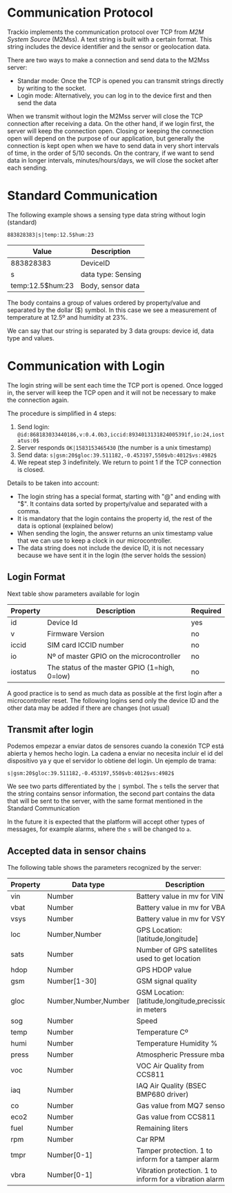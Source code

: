 # Communication Protocol

Trackio implements the communication protocol over TCP from *M2M System Source* (M2Mss). A text string is built with a certain format. This string includes the device identifier and the sensor or geolocation data.

There are two ways to make a connection and send data to the M2Mss server:

* Standar mode: Once the TCP is opened you can transmit strings directly by writing to the socket.
* Login mode: Alternatively, you can log in to the device first and then send the data

When we transmit without login the M2Mss server will close the TCP connection after receiving a data. On the other hand, if we login first, the server will keep the connection open. Closing or keeping the connection open will depend on the purpose of our application, but generally the connection is kept open when we have to send data in very short intervals of time, in the order of 5/10 seconds. On the contrary, if we want to send data in longer intervals, minutes/hours/days, we will close the socket after each sending.

# Standard Communication

The following example shows a sensing type data string without login (standard)

`883828383|s|temp:12.5$hum:23`

| Value            | Description        |
| ---------------- | ------------------ |
| 883828383        | DeviceID           |
| s                | data type: Sensing |
| temp:12.5$hum:23 | Body, sensor data  |

The body contains a group of values ordered by property/value and separated by the dollar ($) symbol. In this case we see a measurement of temperature at 12.5º and humidity at 23%.

We can say that our string is separated by 3 data groups: device id, data type and values.

# Communication with Login

The login string will be sent each time the TCP port is opened. Once logged in, the server will keep the TCP open and it will not be necessary to make the connection again.

The procedure is simplified in 4 steps:

1. Send login: `@id:868183033440186,v:0.4.0b3,iccid:8934013131824005391f,io:24,iostatus:0$`
2. Server responds `OK|1583153465430` (the number is a unix timestamp)
3. Send data: `s|gsm:20$gloc:39.511182,-0.453197,550$vb:4012$vs:4982$`
4. We repeat step 3 indefinitely. We return to point 1 if the TCP connection is closed.

Details to be taken into account:

* The login string has a special format, starting with "@" and ending with "$". It contains data sorted by property/value and separated with a comma.
* It is mandatory that the login contains the property id, the rest of the data is optional (explained below)
* When sending the login, the answer returns an unix timestamp value that we can use to keep a clock in our microcontroller.
* The data string does not include the device ID, it is not necessary because we have sent it in the login (the server holds the session)


## Login Format
Next table show parameters available for login

| Property | Description                                   | Required |
| -------- | --------------------------------------------- | -------- |
| id       | Device Id                                     | yes      |
| v        | Firmware Version                              | no       |
| iccid    | SIM card ICCID number                         | no       |
| io       | Nº of master GPIO on the microcontroller      | no       |
| iostatus | The status of the master GPIO (1=high, 0=low) | no       |

A good practice is to send as much data as possible at the first login after a microcontroller reset. The following logins send only the device ID and the other data may be added if there are changes (not usual)

## Transmit after login

Podemos empezar a enviar datos de sensores cuando la conexión TCP está abierta y hemos hecho login. La cadena a enviar no necesita incluir el id del dispositivo ya y que el servidor lo obtiene del login. Un ejemplo de trama:

`s|gsm:20$gloc:39.511182,-0.453197,550$vb:4012$vs:4982$`

We see two parts differentiated by the `|` symbol. The `s` tells the server that the string contains sensor information, the second part contains the data that will be sent to the server, with the same format mentioned in the Standard Communication

In the future it is expected that the platform will accept other types of messages, for example alarms, where the `s` will be changed to `a`.

## Accepted data in sensor chains

The following table shows the parameters recognized by the server:

| Property | Data type            | Description                                             |
| -------- | -------------------- | ------------------------------------------------------- |
| vin      | Number               | Battery value in mv for VIN                             |
| vbat     | Number               | Battery value in mv for VBAT                            |
| vsys     | Number               | Battery value in mv for VSYS                            |
| loc      | Number,Number        | GPS Location: [latitude,longitude]                      |
| sats     | Number               | Number of GPS satellites used to get location           |
| hdop     | Number               | GPS HDOP value                                          |
| gsm      | Number[1-30]         | GSM signal quality                                      |
| gloc     | Number,Number,Number | GSM Location: [latitude,longitude,precission] in meters |
| sog      | Number               | Speed                                                   |
| temp     | Number               | Temperature Cº                                          |
| humi     | Number               | Temperature Humidity %                                  |
| press    | Number               | Atmospheric Pressure mbars                              |
| voc      | Number               | VOC Air Quality from CCS811                             |
| iaq      | Number               | IAQ Air Quality (BSEC BMP680 driver)                    |
| co       | Number               | Gas value from MQ7 sensor                               |
| eco2     | Number               | Gas value from CCS811                                   |
| fuel     | Number               | Remaining liters                                        |
| rpm      | Number               | Car RPM                                                 |
| tmpr     | Number[0-1]          | Tamper protection. 1 to inform for a tamper alarm       |
| vbra     | Number[0-1]          | Vibration protection. 1 to inform for a vibration alarm |
